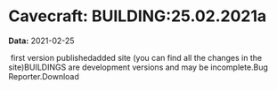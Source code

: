 # Cavecraft: BUILDING:25.02.2021a

**Data:** 2021-02-25

 first version publishedadded site (you can find all the changes in the site)BUILDINGS are development versions and may be incomplete.Bug Reporter.Download
